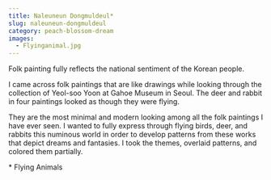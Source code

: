 ```yaml
---
title: Naleuneun Dongmuldeul*
slug: naleuneun-dongmuldeul
category: peach-blossom-dream
images:
  - Flyinganimal.jpg
---
```


Folk painting fully reflects the national sentiment of the Korean people.

I came across folk paintings that are like drawings while looking through the collection of Yeol-soo Yoon at Gahoe Museum in Seoul. The deer and rabbit in four paintings looked as though they were flying.

They are the most minimal and modern looking among all the folk paintings I have ever seen. I wanted to fully express through flying birds, deer, and rabbits this numinous world in order to develop patterns from these works that depict dreams and fantasies. I took the themes, overlaid patterns, and colored them partially.

&#x2A; Flying Animals

